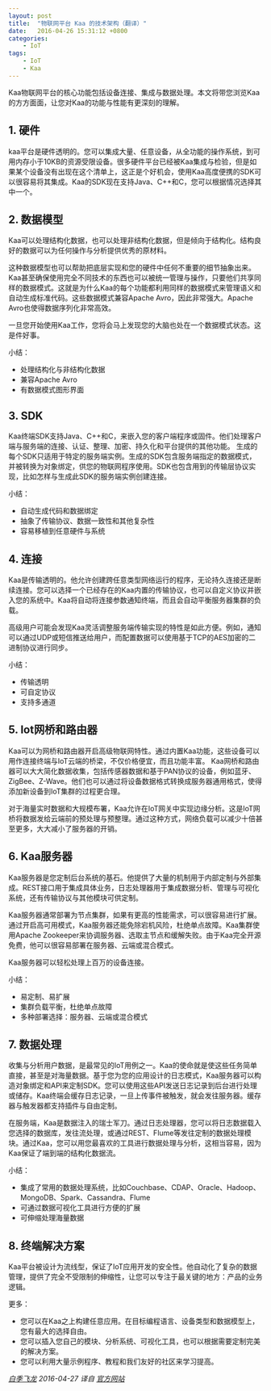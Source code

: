 ```yaml
---
layout: post
title:  "物联网平台 Kaa 的技术架构（翻译）"
date:   2016-04-26 15:31:12 +0800
categories:
    - IoT
tags:
    - IoT
    - Kaa
---
```


Kaa物联网平台的核心功能包括设备连接、集成与数据处理。本文将带您浏览Kaa的方方面面，让您对Kaa的功能与性能有更深刻的理解。

<!-- more -->

## 1. 硬件
kaa平台是硬件透明的。您可以集成大量、任意设备，从全功能的操作系统，到可用内存小于10KB的资源受限设备。很多硬件平台已经被Kaa集成与检验，但是如果某个设备没有出现在这个清单上，这正是个好机会，使用Kaa高度便携的SDK可以很容易将其集成。Kaa的SDK现在支持Java、C++和C，您可以根据情况选择其中一个。

## 2. 数据模型
Kaa可以处理结构化数据，也可以处理非结构化数据，但是倾向于结构化。结构良好的数据可以为任何操作与分析提供优秀的原材料。

这种数据模型也可以帮助把底层实现和您的硬件中任何不重要的细节抽象出来。Kaa甚至确保使用完全不同技术的东西也可以被统一管理与操作，只要他们共享同样的数据模式。这就是为什么Kaa的每个功能都利用同样的数据模式来管理语义和自动生成标准代码。这些数据模式兼容Apache Avro，因此非常强大。Apache Avro也使得数据序列化非常高效。

一旦您开始使用Kaa工作，您将会马上发现您的大脑也处在一个数据模式状态。这是件好事。

小结：

* 处理结构化与非结构化数据
* 兼容Apache Avro
* 有数据模式图形界面

## 3. SDK
Kaa终端SDK支持Java、C++和C，来嵌入您的客户端程序或固件。他们处理客户端与服务端的连接、认证、整理、加密、持久化和平台提供的其他功能。
生成的每个SDK只适用于特定的服务端实例。生成的SDK包含服务端指定的数据模式，并被转换为对象绑定，供您的物联网程序使用。SDK也包含用到的传输层协议实现，比如怎样与生成此SDK的服务端实例创建连接。

小结：

* 自动生成代码和数据绑定
* 抽象了传输协议、数据一致性和其他复杂性
* 容易移植到任意硬件与系统

## 4. 连接
Kaa是传输透明的。他允许创建跨任意类型网络运行的程序，无论持久连接还是断续连接。您可以选择一个已经存在的Kaa内置的传输协议，也可以自定义协议并嵌入您的系统中。Kaa将自动将连接参数通知终端，而且会自动平衡服务器集群的负载。

高级用户可能会发现Kaa灵活调整服务端传输实现的特性是如此方便。例如，通知可以通过UDP或短信推送给用户，而配置数据可以使用基于TCP的AES加密的二进制协议进行同步。

小结：

* 传输透明
* 可自定协议
* 支持多通道

## 5. Iot网桥和路由器
Kaa可以为网桥和路由器开启高级物联网特性。通过内置Kaa功能，这些设备可以用作连接终端与IoT云端的桥梁，不仅价格便宜，而且功能丰富。
Kaa网桥和路由器可以大大简化数据收集，包括传感器数据和基于PAN协议的设备，例如蓝牙、ZigBee、Z-Wave。他们也可以通过将设备数据格式转换成服务器通用格式，使得添加新设备到IoT集群的过程更合理。

对于海量实时数据和大规模布署，Kaa允许在IoT网关中实现边缘分析。这是IoT网桥将数据发给云端前的预处理与预整理。通过这种方式，网络负载可以减少十倍甚至更多，大大减小了服务器的开销。

## 6. Kaa服务器
Kaa服务器是您定制后台系统的基石。他提供了大量的机制用于内部定制与外部集成。REST接口用于集成具体业务，日志处理器用于集成数据分析、管理与可视化系统，还有传输协议与其他模块可供定制。

Kaa服务器通常部署为节点集群，如果有更高的性能需求，可以很容易进行扩展。通过开启高可用模式，Kaa服务器还能免除宕机风险，杜绝单点故障。Kaa集群使用Apache Zookeeper来协调服务器、选取主节点和缓解失败。由于Kaa完全开源免费，他可以很容易部署在服务器、云端或混合模式。

Kaa服务器可以轻松处理上百万的设备连接。

小结：

* 易定制、易扩展
* 集群负载平衡，杜绝单点故障
* 多种部署选择：服务器、云端或混合模式

## 7. 数据处理
收集与分析用户数据，是最常见的IoT用例之一。Kaa的使命就是使这些任务简单直接，甚至是对海量数据。基于您为您的应用设计的日志模式，Kaa服务器可以构造对象绑定和API来定制SDK。您可以使用这些API发送日志记录到后台进行处理或储存。Kaa终端会缓存日志记录，一旦上传事件被触发，就会发往服务器。缓存器与触发器都支持插件与自由定制。

在服务端，Kaa是数据注入的瑞士军刀。通过日志处理器，您可以将日志数据载入您选择的数据库，发往流处理，或通过REST、Flume等发往定制的数据处理模块。通过Kaa，您可以用您最喜欢的工具进行数据处理与分析，这相当容易，因为Kaa保证了端到端的结构化数据流。

小结：

* 集成了常用的数据处理系统，比如Couchbase、CDAP、Oracle、Hadoop、MongoDB、Spark、Cassandra、Flume
* 可通过数据可视化工具进行方便的扩展
* 可伸缩处理海量数据

## 8. 终端解决方案
Kaa平台被设计为流线型，保证了IoT应用开发的安全性。他自动化了复杂的数据管理，提供了完全不受限制的伸缩性，让您可以专注于最关键的地方：产品的业务逻辑。

更多：

* 您可以在Kaa之上构建任意应用。在目标编程语言、设备类型和数据模型上，您有最大的选择自由。
* 您可以插入您自己的模块、分析系统、可视化工具，也可以根据需要定制完美的解决方案。
* 您可以利用大量示例程序、教程和我们友好的社区来学习提高。

*[白季飞龙](mailto:baijifeilong@gmail.com) 2016-04-27 译自 [官方网站](http://www.kaaproject.org/platform/)*
